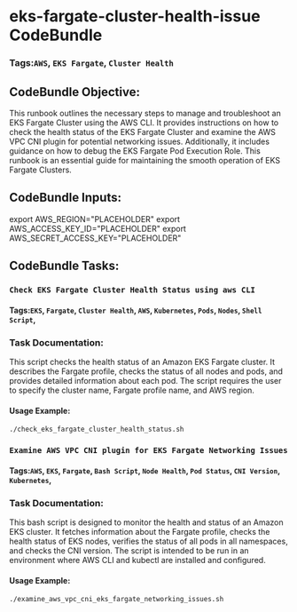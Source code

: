 # eks-fargate-cluster-health-issue CodeBundle
### Tags:`AWS`, `EKS Fargate`, `Cluster Health`
## CodeBundle Objective:
This runbook outlines the necessary steps to manage and troubleshoot an EKS Fargate Cluster using the AWS CLI. It provides instructions on how to check the health status of the EKS Fargate Cluster and examine the AWS VPC CNI plugin for potential networking issues. Additionally, it includes guidance on how to debug the EKS Fargate Pod Execution Role. This runbook is an essential guide for maintaining the smooth operation of EKS Fargate Clusters.

## CodeBundle Inputs:

export AWS_REGION="PLACEHOLDER"
export AWS_ACCESS_KEY_ID="PLACEHOLDER"
export AWS_SECRET_ACCESS_KEY="PLACEHOLDER"

## CodeBundle Tasks:
### `Check EKS Fargate Cluster Health Status using aws CLI`
#### Tags:`EKS`, `Fargate`, `Cluster Health`, `AWS`, `Kubernetes`, `Pods`, `Nodes`, `Shell Script`, 
### Task Documentation:
This script checks the health status of an Amazon EKS Fargate cluster. It describes the Fargate profile, checks the status of all nodes and pods, and provides detailed information about each pod. The script requires the user to specify the cluster name, Fargate profile name, and AWS region.
#### Usage Example:
`./check_eks_fargate_cluster_health_status.sh`

### `Examine AWS VPC CNI plugin for EKS Fargate Networking Issues`
#### Tags:`AWS`, `EKS`, `Fargate`, `Bash Script`, `Node Health`, `Pod Status`, `CNI Version`, `Kubernetes`, 
### Task Documentation:
This bash script is designed to monitor the health and status of an Amazon EKS cluster. It fetches information about the Fargate profile, checks the health status of EKS nodes, verifies the status of all pods in all namespaces, and checks the CNI version. The script is intended to be run in an environment where AWS CLI and kubectl are installed and configured.
#### Usage Example:
`./examine_aws_vpc_cni_eks_fargate_networking_issues.sh`
